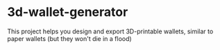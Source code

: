 # 3d-wallet-generator
This project helps you design and export 3D-printable wallets, similar to paper wallets (but they won't die in a flood)
